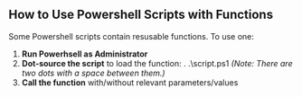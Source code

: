 ## How to Use Powershell Scripts with Functions

Some Powershell scripts contain resusable functions. To use one:

1. **Run Powerhsell as Administrator**
2. **Dot-source the script** to load the function: . .\script.ps1
*(Note: There are two dots with a space between them.)*
3. **Call the function** with/without relevant parameters/values
